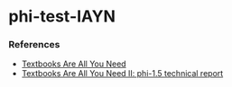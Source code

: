 # phi-test-IAYN


### References
- [Textbooks Are All You Need](https://arxiv.org/abs/2306.11644)
- [Textbooks Are All You Need II: phi-1.5 technical report](https://arxiv.org/abs/2309.05463)
